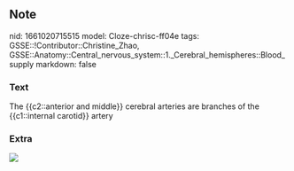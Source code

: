 ## Note
nid: 1661020715515
model: Cloze-chrisc-ff04e
tags: GSSE::!Contributor::Christine_Zhao, GSSE::Anatomy::Central_nervous_system::1._Cerebral_hemispheres::Blood_supply
markdown: false

### Text
<div>
  <div>
    <div>
      <div>
        The {{c2::anterior and middle}} cerebral arteries are
        branches of the {{c1::internal carotid}} artery
      </div>
    </div>
  </div>
</div>

### Extra
<img src="paste-5d824c0d117dc4730d52030b60630f41bbc4804c.jpg">
